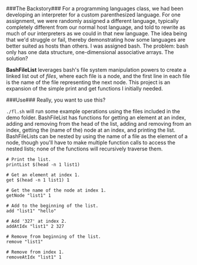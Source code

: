 ###The Backstory###
For a programming languages class, we had been developing an interpreter for a
custom parenthesized language. For one assignment, we were randomly assigned a
different language, typically completely different from our normal host
language, and told to rewrite as much of our interpreters as we could in that
new language. The idea being that we'd struggle or fail, thereby demonstrating
how some languages are better suited as hosts than others. I was assigned bash.
The problem: bash only has one data structure, one-dimensional associative
arrays. The solution?



**BashFileList** leverages bash's file system manipulation powers to create a
linked list out of _files_, where each file is a node, and the first line in
each file is the name of the file representing the next node. This project is
an expansion of the simple print and get functions I initially needed.



###Use###
Really, you want to use this?

`./fl.sh` will run some example operations using the files included in the demo
folder. BashFileList has functions for getting an element at an index, adding
and removing from the head of the list, adding and removing from an index, 
getting the (name of the) node at an index, and printing the list. 
BashFileLists can be nested by using the name of a file as the element of a 
node, though you'll have to make multiple function calls to access the nested 
lists; none of the functions will recursively traverse them.

```
# Print the list.
printList $(head -n 1 list1)

# Get an element at index 1.
get $(head -n 1 list1) 1

# Get the name of the node at index 1.
getNode "list1" 1

# Add to the beginning of the list.
add "list1" "hello"

# Add '327' at index 2.
addAtIdx "list1" 2 327

# Remove from beginning of the list.
remove "list1"

# Remove from index 1.
removeAtIdx "list1" 1
```
